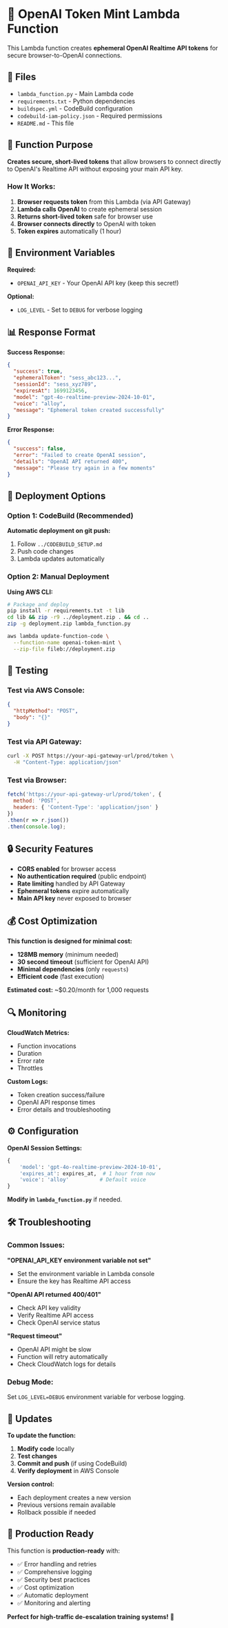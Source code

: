 # 🔐 OpenAI Token Mint Lambda Function

This Lambda function creates **ephemeral OpenAI Realtime API tokens** for secure browser-to-OpenAI connections.

## 📁 Files

- `lambda_function.py` - Main Lambda code
- `requirements.txt` - Python dependencies  
- `buildspec.yml` - CodeBuild configuration
- `codebuild-iam-policy.json` - Required permissions
- `README.md` - This file

## 🎯 Function Purpose

**Creates secure, short-lived tokens** that allow browsers to connect directly to OpenAI's Realtime API without exposing your main API key.

### How It Works:
1. **Browser requests token** from this Lambda (via API Gateway)
2. **Lambda calls OpenAI** to create ephemeral session  
3. **Returns short-lived token** safe for browser use
4. **Browser connects directly** to OpenAI with token
5. **Token expires** automatically (1 hour)

## 🔧 Environment Variables

**Required:**
- `OPENAI_API_KEY` - Your OpenAI API key (keep this secret!)

**Optional:**
- `LOG_LEVEL` - Set to `DEBUG` for verbose logging

## 📊 Response Format

**Success Response:**
```json
{
  "success": true,
  "ephemeralToken": "sess_abc123...",
  "sessionId": "sess_xyz789", 
  "expiresAt": 1699123456,
  "model": "gpt-4o-realtime-preview-2024-10-01",
  "voice": "alloy",
  "message": "Ephemeral token created successfully"
}
```

**Error Response:**
```json
{
  "success": false,
  "error": "Failed to create OpenAI session",
  "details": "OpenAI API returned 400",
  "message": "Please try again in a few moments"
}
```

## 🚀 Deployment Options

### Option 1: CodeBuild (Recommended)
**Automatic deployment on git push:**
1. Follow `../CODEBUILD_SETUP.md`
2. Push code changes
3. Lambda updates automatically

### Option 2: Manual Deployment  
**Using AWS CLI:**
```bash
# Package and deploy
pip install -r requirements.txt -t lib
cd lib && zip -r9 ../deployment.zip . && cd ..
zip -g deployment.zip lambda_function.py

aws lambda update-function-code \
  --function-name openai-token-mint \
  --zip-file fileb://deployment.zip
```

## 🧪 Testing

### Test via AWS Console:
```json
{
  "httpMethod": "POST",
  "body": "{}"
}
```

### Test via API Gateway:
```bash
curl -X POST https://your-api-gateway-url/prod/token \
  -H "Content-Type: application/json"
```

### Test via Browser:
```javascript
fetch('https://your-api-gateway-url/prod/token', {
  method: 'POST',
  headers: { 'Content-Type': 'application/json' }
})
.then(r => r.json())
.then(console.log);
```

## 🔒 Security Features

- **CORS enabled** for browser access
- **No authentication required** (public endpoint)
- **Rate limiting** handled by API Gateway
- **Ephemeral tokens** expire automatically
- **Main API key** never exposed to browser

## 💰 Cost Optimization

**This function is designed for minimal cost:**
- **128MB memory** (minimum needed)
- **30 second timeout** (sufficient for OpenAI API)
- **Minimal dependencies** (only `requests`)
- **Efficient code** (fast execution)

**Estimated cost:** ~$0.20/month for 1,000 requests

## 🔍 Monitoring

**CloudWatch Metrics:**
- Function invocations
- Duration
- Error rate  
- Throttles

**Custom Logs:**
- Token creation success/failure
- OpenAI API response times
- Error details and troubleshooting

## ⚙️ Configuration

**OpenAI Session Settings:**
```python
{
    'model': 'gpt-4o-realtime-preview-2024-10-01',
    'expires_at': expires_at,  # 1 hour from now
    'voice': 'alloy'          # Default voice
}
```

**Modify in `lambda_function.py`** if needed.

## 🛠️ Troubleshooting

### Common Issues:

**"OPENAI_API_KEY environment variable not set"**
- Set the environment variable in Lambda console
- Ensure the key has Realtime API access

**"OpenAI API returned 400/401"**  
- Check API key validity
- Verify Realtime API access
- Check OpenAI service status

**"Request timeout"**
- OpenAI API might be slow
- Function will retry automatically
- Check CloudWatch logs for details

### Debug Mode:
Set `LOG_LEVEL=DEBUG` environment variable for verbose logging.

## 🔄 Updates

**To update the function:**
1. **Modify code** locally
2. **Test changes** 
3. **Commit and push** (if using CodeBuild)
4. **Verify deployment** in AWS Console

**Version control:**
- Each deployment creates a new version
- Previous versions remain available
- Rollback possible if needed

## 🎉 Production Ready

This function is **production-ready** with:
- ✅ Error handling and retries
- ✅ Comprehensive logging  
- ✅ Security best practices
- ✅ Cost optimization
- ✅ Automatic deployment
- ✅ Monitoring and alerting

**Perfect for high-traffic de-escalation training systems!** 🚀

